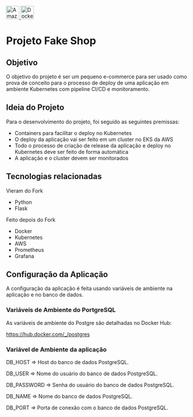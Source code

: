 <a href="https://aws.amazon.com" target="_blank" rel="noreferrer"><img src="https://raw.githubusercontent.com/danielcranney/readme-generator/main/public/icons/skills/aws-colored-dark.svg" width="36" height="36" alt="Amazon Web Services" />  <img src="https://raw.githubusercontent.com/danielcranney/readme-generator/main/public/icons/skills/docker-colored.svg" width="36" height="36" alt="Docker" /></a>
# Projeto Fake Shop
## Objetivo
O objetivo do projeto é ser um pequeno e-commerce para ser usado como prova de conceito para o processo de deploy de uma aplicação em ambiente Kubernetes com pipeline CI/CD e monitoramento.

## Ideia do Projeto
Para o desenvolvimento do projeto, foi seguido as seguintes premissas:
- Containers para facilitar o deploy no Kubernetes
- O deploy da aplicação vai ser feito em um cluster no EKS da AWS
- Todo o processo de criação de release da aplicação e deploy no Kubernetes deve ser feito de forma automática
- A aplicação e o cluster devem ser monitorados 

## Tecnologias relacionadas
Vieram do Fork

- Python
- Flask

Feito depois do Fork

- Docker
- Kubernetes
- AWS
- Prometheus
- Grafana

## Configuração da Aplicação

A configuração da aplicação é feita usando variáveis de ambiente na aplicação e no banco de dados.

### Variáveis de Ambiente do PortgreSQL

As variáveis de ambiente do Postgre são detalhadas no Docker Hub:

https://hub.docker.com/_/postgres

### Variável de Ambiente da aplicação

DB_HOST => Host do banco de dados PostgreSQL.

DB_USER => Nome do usuário do banco de dados PostgreSQL.

DB_PASSWORD => Senha do usuário do banco de dados PostgreSQL.

DB_NAME => Nome do banco de dados PostgreSQL.

DB_PORT => Porta de conexão com o banco de dados PostgreSQL.
